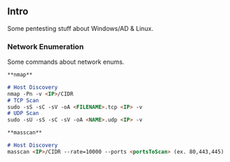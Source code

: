 
## Intro

Some pentesting stuff about Windows/AD & Linux.


### Network Enumeration

Some commands about network enums.

```markdown
**nmap**

# Host Discovery 
nmap -Pn -v <IP>/CIDR
# TCP Scan
sudo -sS -sC -sV -oA <FILENAME>.tcp <IP> -v
# UDP Scan
sudo -sU -sS -sC -sV -oA <NAME>.udp <IP> -v

**masscan**

# Host Discovery 
masscan <IP>/CIDR --rate=10000 --ports <portsToScan> (ex. 80,443,445)


```
